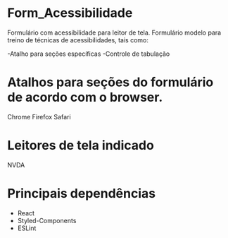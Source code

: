 # Form_Acessibilidade
Formulário com acessibilidade para leitor de tela.
Formulário modelo para treino de técnicas de acessibilidades, tais como:

-Atalho para seções específicas
-Controle de tabulação
# Atalhos para seções do formulário de acordo com o browser.
Chrome
Firefox
Safari

# Leitores de tela indicado
NVDA

# Principais dependências
- React
- Styled-Components
- ESLint

<!-- 
Próximos passos
- Ajustar CSS
- Implementar aumento/diminuição do Zoom
- Implementar aumento/diminuição da Fonte
- Implementar contraste preto/branco
- Implementar Rodapé
- Adicionar no rodapé uma tag address com um endereço fictício
- Adicionar no rodapé um trecho de mídia social
- Aviso de envio do formulário 
- Mapa de atalhos
- Implementar busca por áudio (vide API do Google)
-->